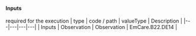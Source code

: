 #### Inputs

required for the execution
 | type | code / path | valueType | Description |
 |---|---|---|---|
| Inputs | Observation | Observation | EmCare.B22.DE14 |
